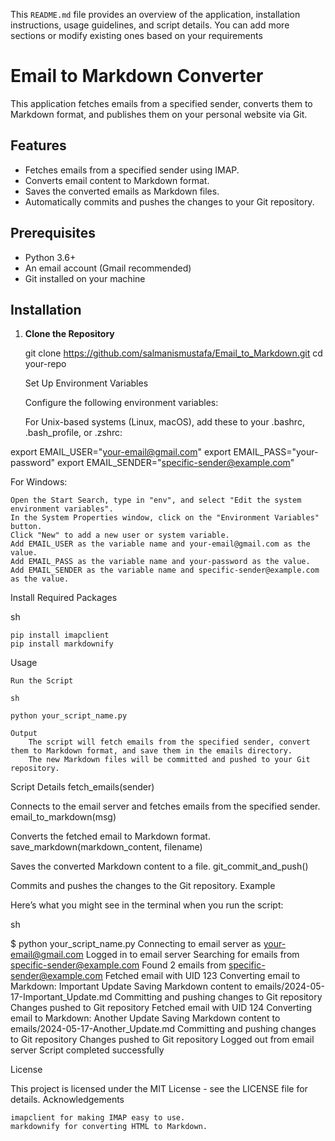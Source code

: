 
This `README.md` file provides an overview of the application, installation instructions, usage guidelines, and script details. You can add more sections or modify existing ones based on your requirements


# Email to Markdown Converter

This application fetches emails from a specified sender, converts them to Markdown format, and publishes them on your personal website via Git.

## Features

- Fetches emails from a specified sender using IMAP.
- Converts email content to Markdown format.
- Saves the converted emails as Markdown files.
- Automatically commits and pushes the changes to your Git repository.

## Prerequisites

- Python 3.6+
- An email account (Gmail recommended)
- Git installed on your machine

## Installation

1. **Clone the Repository**

   git clone https://github.com/salmanismustafa/Email_to_Markdown.git
   cd your-repo

    Set Up Environment Variables

    Configure the following environment variables:

    For Unix-based systems (Linux, macOS), add these to your .bashrc, .bash_profile, or .zshrc:

 

export EMAIL_USER="your-email@gmail.com"
export EMAIL_PASS="your-password"
export EMAIL_SENDER="specific-sender@example.com"

For Windows:

    Open the Start Search, type in "env", and select "Edit the system environment variables".
    In the System Properties window, click on the "Environment Variables" button.
    Click "New" to add a new user or system variable.
    Add EMAIL_USER as the variable name and your-email@gmail.com as the value.
    Add EMAIL_PASS as the variable name and your-password as the value.
    Add EMAIL_SENDER as the variable name and specific-sender@example.com as the value.

Install Required Packages

sh

    pip install imapclient
    pip install markdownify

Usage

    Run the Script

    sh

    python your_script_name.py

    Output
        The script will fetch emails from the specified sender, convert them to Markdown format, and save them in the emails directory.
        The new Markdown files will be committed and pushed to your Git repository.

Script Details
fetch_emails(sender)

Connects to the email server and fetches emails from the specified sender.
email_to_markdown(msg)

Converts the fetched email to Markdown format.
save_markdown(markdown_content, filename)

Saves the converted Markdown content to a file.
git_commit_and_push()

Commits and pushes the changes to the Git repository.
Example

Here’s what you might see in the terminal when you run the script:

sh

$ python your_script_name.py
Connecting to email server as your-email@gmail.com
Logged in to email server
Searching for emails from specific-sender@example.com
Found 2 emails from specific-sender@example.com
Fetched email with UID 123
Converting email to Markdown: Important Update
Saving Markdown content to emails/2024-05-17-Important_Update.md
Committing and pushing changes to Git repository
Changes pushed to Git repository
Fetched email with UID 124
Converting email to Markdown: Another Update
Saving Markdown content to emails/2024-05-17-Another_Update.md
Committing and pushing changes to Git repository
Changes pushed to Git repository
Logged out from email server
Script completed successfully

License

This project is licensed under the MIT License - see the LICENSE file for details.
Acknowledgements

    imapclient for making IMAP easy to use.
    markdownify for converting HTML to Markdown.
